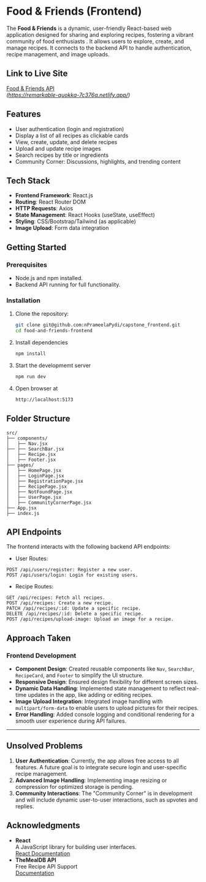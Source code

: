 # Food & Friends (Frontend)

The **Food & Friends** is a dynamic, user-friendly React-based web application designed for sharing and exploring recipes, fostering a vibrant community of food enthusiasts . It allows users to explore, create, and manage recipes. It connects to the backend API to handle authentication, recipe management, and image uploads.

## **Link to Live Site**

[Food & Friends API](#)  
_(https://remarkable-quokka-7c376a.netlify.app/)_

## Features

- User authentication (login and registration)
- Display a list of all recipes as clickable cards
- View, create, update, and delete recipes
- Upload and update recipe images
- Search recipes by title or ingredients
- Community Corner: Discussions, highlights, and trending content

## **Tech Stack**

- **Frontend Framework**: React.js
- **Routing**: React Router DOM
- **HTTP Requests**: Axios
- **State Management**: React Hooks (useState, useEffect)
- **Styling**: CSS/Bootstrap/Tailwind (as applicable)
- **Image Upload**: Form data integration

## **Getting Started**

### **Prerequisites**

- Node.js and npm installed.
- Backend API running for full functionality.

### **Installation**

1. Clone the repository:
   ```bash
   git clone git@github.com:nPrameelaPydi/capstone_frontend.git
   cd food-and-friends-frontend
   ```
2. Install dependencies
   ```bash
   npm install
   ```
3. Start the developmemt server
   ```bash
   npm run dev
   ```
4. Open browser at
   ```bash
   http://localhost:5173
   ```

## **Folder Structure**

```plaintext
src/
├── components/
│   ├── Nav.jsx
├── ├── SearchBar.jsx
│   ├── Recipe.jsx
│   ├── Footer.jsx
├── pages/
│   ├── HomePage.jsx
│   ├── LoginPage.jsx
│   ├── RegistrationPage.jsx
│   ├── RecipePage.jsx
│   ├── NotFoundPage.jsx
│   ├── UserPage.jsx
│   ├── CommunityCornerPage.jsx
├── App.jsx
├── index.js
```

## API Endpoints

The frontend interacts with the following backend API endpoints:

- User Routes:

```
POST /api/users/register: Register a new user.
POST /api/users/login: Login for existing users.
```

- Recipe Routes:

```
GET /api/recipes: Fetch all recipes.
POST /api/recipes: Create a new recipe.
PATCH /api/recipes/:id: Update a specific recipe.
DELETE /api/recipes/:id: Delete a specific recipe.
POST /api/recipes/upload-image: Upload an image for a recipe.
```

## **Approach Taken**

### **Frontend Development**

- **Component Design**: Created reusable components like `Nav`, `SearchBar`, `RecipeCard`, and `Footer` to simplify the UI structure.
- **Responsive Design**: Ensured design flexibility for different screen sizes.
- **Dynamic Data Handling**: Implemented state management to reflect real-time updates in the app, like adding or editing recipes.
- **Image Upload Integration**: Integrated image handling with `multipart/form-data` to enable users to upload pictures for their recipes.
- **Error Handling**: Added console logging and conditional rendering for a smooth user experience during API failures.

---

## **Unsolved Problems**

1. **User Authentication**: Currently, the app allows free access to all features. A future goal is to integrate secure login and user-specific recipe management.
2. **Advanced Image Handling**: Implementing image resizing or compression for optimized storage is pending.
3. **Community Interactions**: The "Community Corner" is in development and will include dynamic user-to-user interactions, such as upvotes and replies.

## **Acknowledgments**

- **React**  
  A JavaScript library for building user interfaces.  
  [React Documentation](https://reactjs.org/docs/getting-started.html)
- **TheMealDB API**  
  Free Recipe API Support  
  [Documentation](https://www.themealdb.com/api.php)
